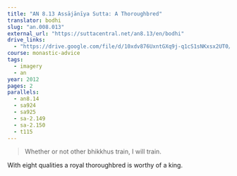 ```yaml
---
title: "AN 8.13 Assājānīya Sutta: A Thoroughbred"
translator: bodhi
slug: "an.008.013"
external_url: "https://suttacentral.net/an8.13/en/bodhi"
drive_links:
  - "https://drive.google.com/file/d/10xdv876UxntGXq9j-q1cS1sNKxsx2UT0/view?usp=drivesdk"
course: monastic-advice
tags:
  - imagery
  - an
year: 2012
pages: 2
parallels:
  - an8.14
  - sa924
  - sa925
  - sa-2.149
  - sa-2.150
  - t115
---
```


> Whether or not other bhikkhus train, I will train.

With eight qualities a royal thoroughbred is worthy of a king.

